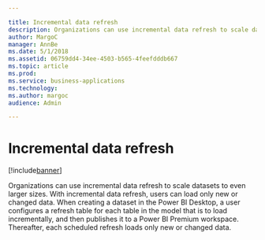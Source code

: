 ```yaml
---

title: Incremental data refresh
description: Organizations can use incremental data refresh to scale datasets to even larger sizes.
author: MargoC
manager: AnnBe
ms.date: 5/1/2018
ms.assetid: 06759dd4-34ee-4503-b565-4feefdddb667
ms.topic: article
ms.prod: 
ms.service: business-applications
ms.technology: 
ms.author: margoc
audience: Admin

---
```

#  Incremental data refresh




[!include[banner](../../../includes/banner.md)]

Organizations can use incremental data refresh to scale datasets to even larger
sizes. With incremental data refresh, users can load only new or changed data.
When creating a dataset in the Power BI Desktop, a user configures a refresh
table for each table in the model that is to load incrementally, and then
publishes it to a Power BI Premium workspace. Thereafter, each scheduled refresh
loads only new or changed data.
